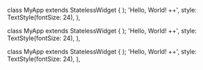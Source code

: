 
class MyApp extends StatelessWidget {
    );
            'Hello, World! ++',
            style: TextStyle(fontSize: 24),
          ),

class MyApp extends StatelessWidget {
    );
            'Hello, World! ++',
            style: TextStyle(fontSize: 24),
          ),

class MyApp extends StatelessWidget {
    );
            'Hello, World! ++',
            style: TextStyle(fontSize: 24),
          ),
